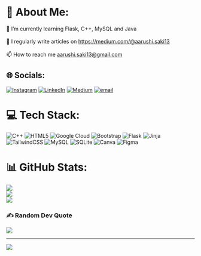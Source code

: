 # 💫 About Me:
🌱 I’m currently learning Flask, C++, MySQL and Java<br><br>📝 I regularly write articles on https://medium.com/@aarushi.saki13<br><br>📫 How to reach me aarushi.saki13@gmail.com


## 🌐 Socials:
[![Instagram](https://img.shields.io/badge/Instagram-%23E4405F.svg?logo=Instagram&logoColor=white)](https://instagram.com/saki___1309) [![LinkedIn](https://img.shields.io/badge/LinkedIn-%230077B5.svg?logo=linkedin&logoColor=white)](https://linkedin.com/in/aarushisaki1309) [![Medium](https://img.shields.io/badge/Medium-12100E?logo=medium&logoColor=white)](https://medium.com/@@aarushisaki) [![email](https://img.shields.io/badge/Email-D14836?logo=gmail&logoColor=white)](mailto:aarushi.saki13@gmail.com) 

# 💻 Tech Stack:
![C++](https://img.shields.io/badge/c++-%2300599C.svg?style=for-the-badge&logo=c%2B%2B&logoColor=white) ![HTML5](https://img.shields.io/badge/html5-%23E34F26.svg?style=for-the-badge&logo=html5&logoColor=white) ![Google Cloud](https://img.shields.io/badge/GoogleCloud-%234285F4.svg?style=for-the-badge&logo=google-cloud&logoColor=white) ![Bootstrap](https://img.shields.io/badge/bootstrap-%238511FA.svg?style=for-the-badge&logo=bootstrap&logoColor=white) ![Flask](https://img.shields.io/badge/flask-%23000.svg?style=for-the-badge&logo=flask&logoColor=white) ![Jinja](https://img.shields.io/badge/jinja-white.svg?style=for-the-badge&logo=jinja&logoColor=black) ![TailwindCSS](https://img.shields.io/badge/tailwindcss-%2338B2AC.svg?style=for-the-badge&logo=tailwind-css&logoColor=white) ![MySQL](https://img.shields.io/badge/mysql-4479A1.svg?style=for-the-badge&logo=mysql&logoColor=white) ![SQLite](https://img.shields.io/badge/sqlite-%2307405e.svg?style=for-the-badge&logo=sqlite&logoColor=white) ![Canva](https://img.shields.io/badge/Canva-%2300C4CC.svg?style=for-the-badge&logo=Canva&logoColor=white) ![Figma](https://img.shields.io/badge/figma-%23F24E1E.svg?style=for-the-badge&logo=figma&logoColor=white)
# 📊 GitHub Stats:
![](https://github-readme-stats.vercel.app/api?username=aarushisaki&theme=dark&hide_border=false&include_all_commits=true&count_private=true)<br/>
![](https://nirzak-streak-stats.vercel.app/?user=aarushisaki&theme=dark&hide_border=false)<br/>
![](https://github-readme-stats.vercel.app/api/top-langs/?username=aarushisaki&theme=dark&hide_border=false&include_all_commits=true&count_private=true&layout=compact)

### ✍️ Random Dev Quote
![](https://quotes-github-readme.vercel.app/api?type=vetical&theme=tokyonight)

---
[![](https://visitcount.itsvg.in/api?id=aarushisaki&icon=2&color=11)](https://visitcount.itsvg.in)

<!-- Proudly created with GPRM ( https://gprm.itsvg.in ) -->
